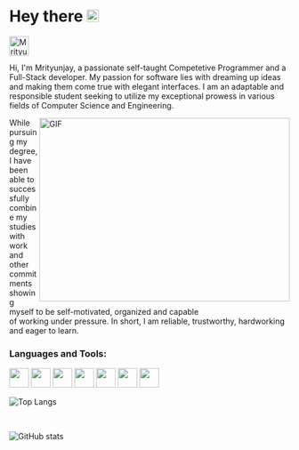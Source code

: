 # Hey there <img src="https://media.giphy.com/media/hvRJCLFzcasrR4ia7z/giphy.gif" width="22px">
<a href="https://www.linkedin.com/in/mrityunjaynpandey/">
  <img align="left" alt="Mrityunjay's LinkedIN" width="35" src="https://user-images.githubusercontent.com/63851158/214014425-6161b57b-39a6-4711-859f-f90f7d439842.png" />
</a>

<br />
<br />

Hi, I'm Mrityunjay, a passionate self-taught Competetive Programmer and a Full-Stack developer. My passion for software lies with dreaming up ideas and making them come true with elegant interfaces. I am an adaptable and responsible student seeking to utilize my exceptional prowess in various fields of Computer Science and Engineering.

<img align="right" alt="GIF" src="https://media.giphy.com/media/mrXQbQaV1H6fQT2XHc/giphy.gif" width="450" height="330" />

While pursuing my degree, I have been able to successfully combine my studies with work and other commitments <br /> showing myself to be self-motivated, organized and capable <br /> of working under pressure. In short, I am reliable, trustworthy, hardworking and eager to learn.

### Languages and Tools:
<div style="display: inline">
<img height="35" src="https://img.icons8.com/?size=512&id=33039&format=png">
<img height="35" src="https://img.icons8.com/?size=512&id=zdI5E8moxhs-&format=png">
<img height="35" src="https://img.icons8.com/?size=1x&id=uJM6fQYqDaZK&format=png">
<img height="35" src="https://img.icons8.com/?size=512&id=nn5BRPhPpKAT&format=png">
<img height="35" src="https://img.icons8.com/?size=512&id=55199&format=png">
<img height="35" src="https://img.icons8.com/?size=512&id=54087&format=png">
<img height="35" src="https://img.icons8.com/?size=512&id=Vra58PN2KmI5&format=png">
</div>
<br>

![Top Langs](https://github-readme-stats.vercel.app/api/top-langs/?username=MrityunjayNPandey&layout=compact&theme=gotham)

<br>

![GitHub stats](https://github-readme-stats.vercel.app/api?username=MrityunjayNPandey&show_icons=true&theme=gotham)
